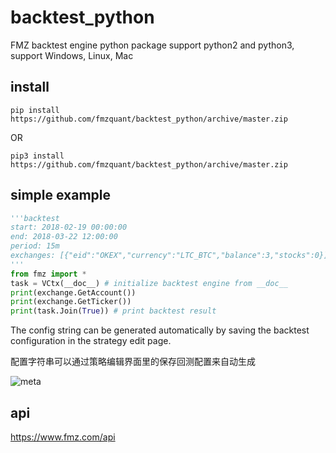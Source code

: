 # backtest_python

FMZ backtest engine python package
support python2 and python3, support Windows, Linux, Mac

## install

```
pip install https://github.com/fmzquant/backtest_python/archive/master.zip
```

OR

```
pip3 install https://github.com/fmzquant/backtest_python/archive/master.zip
```

## simple example
```python
'''backtest
start: 2018-02-19 00:00:00
end: 2018-03-22 12:00:00
period: 15m
exchanges: [{"eid":"OKEX","currency":"LTC_BTC","balance":3,"stocks":0}]
'''
from fmz import *
task = VCtx(__doc__) # initialize backtest engine from __doc__
print(exchange.GetAccount())
print(exchange.GetTicker())
print(task.Join(True)) # print backtest result
```

The config string can be generated automatically by saving the backtest configuration in the strategy edit page.

配置字符串可以通过策略编辑界面里的保存回测配置来自动生成

![meta](https://www.fmz.com/upload/asset/aa67494fc6306759753385bf7634ee4cd437f3f2.png) 
 
## api
https://www.fmz.com/api

